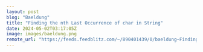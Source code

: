 ```yaml
---
layout: post
blog: "Baeldung"
title: "Finding the nth Last Occurrence of char in String"
date: 2024-05-02T03:17:05Z
image: images/baeldung.png
remote_url: "https://feeds.feedblitz.com/~/890401439/0/baeldung~Finding-the-nth-Last-Occurrence-of-char-in-String"
---
```

